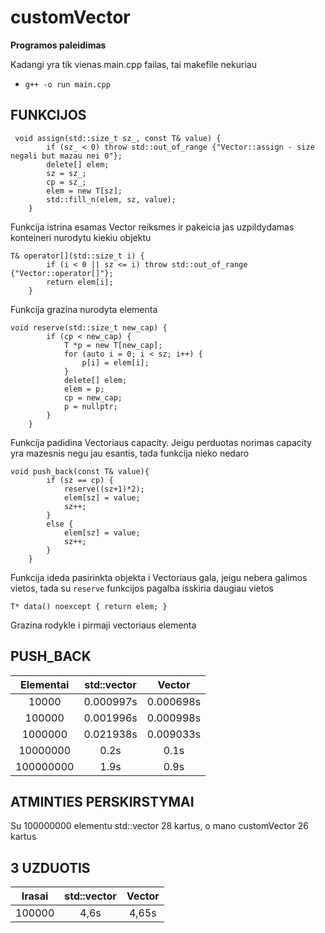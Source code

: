 # customVector

**Programos paleidimas**

Kadangi yra tik vienas main.cpp failas, tai makefile nekuriau
- `g++ -o run main.cpp`

## FUNKCIJOS

```shell
 void assign(std::size_t sz_, const T& value) {
		if (sz_ < 0) throw std::out_of_range {"Vector::assign - size negali but mazau nei 0"};
		delete[] elem;
		sz = sz_;
		cp = sz_;
		elem = new T[sz];
		std::fill_n(elem, sz, value);
	}
```
Funkcija istrina esamas Vector reiksmes ir pakeicia jas uzpildydamas konteineri nurodytu kiekiu objektu

```shell
T& operator[](std::size_t i) {
		if (i < 0 || sz <= i) throw std::out_of_range {"Vector::operator[]"};
		return elem[i];
	}
```
Funkcija grazina nurodyta elementa

```shell
void reserve(std::size_t new_cap) {
		if (cp < new_cap) {
			T *p = new T[new_cap];
			for (auto i = 0; i < sz; i++) {
				p[i] = elem[i];
			}
			delete[] elem;
			elem = p;
			cp = new_cap;
			p = nullptr;
		}
	}
```
Funkcija padidina Vectoriaus capacity. Jeigu perduotas norimas capacity yra mazesnis negu jau esantis, tada funkcija nieko nedaro

```shell
void push_back(const T& value){
		if (sz == cp) {
			reserve((sz+1)*2);
			elem[sz] = value;
			sz++;
		}
		else {
			elem[sz] = value;
			sz++;
		}
	}
```
Funkcija ideda pasirinkta objekta i Vectoriaus gala, jeigu nebera galimos vietos, tada su `reserve` funkcijos pagalba isskiria daugiau vietos

```shell
T* data() noexcept { return elem; }
```
Grazina rodykle i pirmaji vectoriaus elementa

## PUSH_BACK 

| Elementai | std::vector | Vector |
|:---:|:---:|:---:|
| 10000 | 0.000997s | 0.000698s |
| 100000 | 0.001996s | 0.000998s |
| 1000000 | 0.021938s | 0.009033s |
| 10000000 | 0.2s | 0.1s |
| 100000000 | 1.9s | 0.9s |

## ATMINTIES PERSKIRSTYMAI

Su 100000000 elementu std::vector 28 kartus, o mano customVector 26 kartus

## 3 UZDUOTIS

| Irasai | std::vector | Vector |
|:---:|:---:|:---:|
| 100000 | 4,6s | 4,65s |





